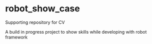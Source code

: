 # robot_show_case
Supporting repository for CV

A build in progress project to show skills while developing with robot framework
